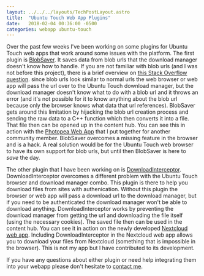 ```yaml
---
layout: ../../../layouts/TechPostLayout.astro
title:  "Ubuntu Touch Web App Plugins"
date:   2018-02-04 00:36:00 -0500
categories: webapp ubuntu-touch
---
```


Over the past few weeks I've been working on some plugins for Ubuntu Touch
web apps that work around some issues with the platform. The first plugin is
[BlobSaver](https://github.com/bhdouglass/blobsaver). It saves data from blob
urls that the download manager doesn't know how to handle. If you are not
familiar with blob urls (and I was not before this project), there is a brief
overview on [this Stack Overflow question](https://stackoverflow.com/a/30881444).
since blob urls look similar to normal urls the web browser or web app will
pass the url over to the Ubuntu Touch download manager, but the download
manager doesn't know what to do with a blob url and it throws an error (and
it's not possible for it to know anything about the blob url because only
the browser knows what data that url references). BlobSaver gets around this
limitation by hijacking the blob url creation process and sending the raw data
to a C++ function which then converts it into a file. That file then can be
opened up in the content hub. You can see this in action with the
[Photopea Web App](https://github.com/bhdouglass/photopea-webapp) that I put
together for another community member. BlobSaver overcomes a missing feature
in the browser and is a hack. A real solution would be for the Ubuntu Touch
web browser to have its own support for blob urls, but until then BlobSaver is
here to _save_ the day.

The other plugin that I have been working on is [DownloadInterceptor](https://github.com/bhdouglass/downloadinterceptor).
DownloadInterceptor overcomes a different problem with the Ubuntu Touch browser
and download manager combo. This plugin is there to help you download files
from sites with authenication. Without this plugin the browser or web app will
pass a download url to the download manager, but if you need to be authenticated
the download manager won't be able to download anything. DownloadInterceptor
works by preventing the download manager from getting the url and downloading
the file itself (using the necessary cookies). The saved file then can be used
in the content hub. You can see it in action on the newly developed
[Nextcloud web app](https://github.com/mateosalta/nextcloud_ogra). Including
DownloadInterceptor in the Nextcloud web app allows you to download your files
from Nextcloud (something that is impossible in the browser). This is not my
app but I have contributed to its development.

If you have any questions about either plugin or need help integrating them
into your webapp please don't hesitate to [contact me](http://bhdouglass.com/contact.html).
